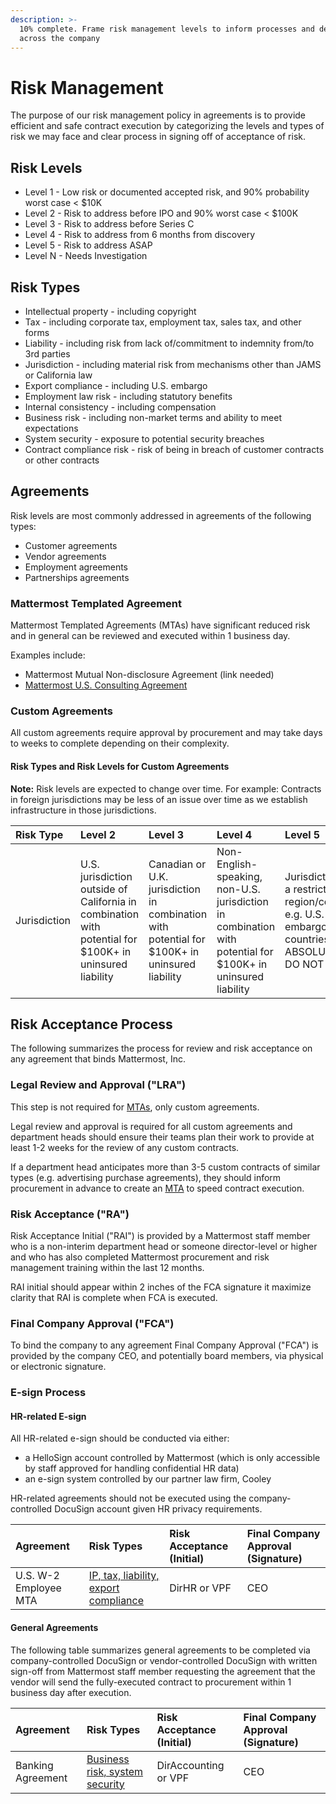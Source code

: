 ```yaml
---
description: >-
  10% complete. Frame risk management levels to inform processes and decisions
  across the company
---
```


# Risk Management

The purpose of our risk management policy in agreements is to provide efficient and safe contract execution by categorizing the levels and types of risk we may face and clear process in signing off of acceptance of risk.

## Risk Levels

* Level 1 - Low risk or documented accepted risk, and 90% probability worst case &lt; $10K
* Level 2 - Risk to address before IPO and 90% worst case &lt; $100K
* Level 3 - Risk to address before Series C
* Level 4 - Risk to address from 6 months from discovery
* Level 5 - Risk to address ASAP
* Level N - Needs Investigation

## Risk Types

* Intellectual property - including copyright
* Tax - including corporate tax, employment tax, sales tax, and other forms
* Liability - including risk from lack of/commitment to indemnity from/to 3rd parties
* Jurisdiction - including material risk from mechanisms other than JAMS or California law
* Export compliance - including U.S. embargo
* Employment law risk - including statutory benefits
* Internal consistency - including compensation
* Business risk - including non-market terms and ability to meet expectations
* System security - exposure to potential security breaches
* Contract compliance risk - risk of being in breach of customer contracts or other contracts

## Agreements

Risk levels are most commonly addressed in agreements of the following types:

* Customer agreements
* Vendor agreements
* Employment agreements
* Partnerships agreements

### Mattermost Templated Agreement

Mattermost Templated Agreements \(MTAs\) have significant reduced risk and in general can be reviewed and executed within 1 business day.

Examples include:

* Mattermost Mutual Non-disclosure Agreement \(link needed\)
* [Mattermost U.S. Consulting Agreement](https://handbook.mattermost.com/operations/finance/risk-management/mattermost-templated-agreements#mattermost-u-s-consulting-agreements)

### Custom Agreements

All custom agreements require approval by procurement and may take days to weeks to complete depending on their complexity.

#### Risk Types and Risk Levels for Custom Agreements

**Note:** Risk levels are expected to change over time. For example: Contracts in foreign jurisdictions may be less of an issue over time as we establish infrastructure in those jurisdictions.

| Risk Type | Level 2 | Level 3 | Level 4 | Level 5 |
| :--- | :--- | :--- | :--- | :--- |
| Jurisdiction | U.S. jurisdiction outside of California in combination with potential for $100K+ in uninsured liability | Canadian or U.K. jurisdiction in combination with potential for $100K+ in uninsured liability | Non-English-speaking, non-U.S. jurisdiction in combination with potential for $100K+ in uninsured liability | Jurisdiction in a restricted list region/country, e.g. U.S. embargoed countries. ABSOLUTELY DO NOT SIGN |

## Risk Acceptance Process

The following summarizes the process for review and risk acceptance on any agreement that binds Mattermost, Inc.

### Legal Review and Approval \("LRA"\)

This step is not required for [MTAs](./#mattermost-templated-agreement), only custom agreements.

Legal review and approval is required for all custom agreements and department heads should ensure their teams plan their work to provide at least 1-2 weeks for the review of any custom contracts.

If a department head anticipates more than 3-5 custom contracts of similar types \(e.g. advertising purchase agreements\), they should inform procurement in advance to create an [MTA](./#mattermost-templated-agreement) to speed contract execution.

### Risk Acceptance \("RA"\)

Risk Acceptance Initial \("RAI"\) is provided by a Mattermost staff member who is a non-interim department head or someone director-level or higher and who has also completed Mattermost procurement and risk management training within the last 12 months.

RAI initial should appear within 2 inches of the FCA signature it maximize clarity that RAI is complete when FCA is executed.

### Final Company Approval \("FCA"\)

To bind the company to any agreement Final Company Approval \("FCA"\) is provided by the company CEO, and potentially board members, via physical or electronic signature.

### E-sign Process

#### HR-related E-sign

All HR-related e-sign should be conducted via either:

* a HelloSign account controlled by Mattermost \(which is only accessible by staff approved for handling confidential HR data\)
* an e-sign system controlled by our partner law firm, Cooley

HR-related agreements should not be executed using the company-controlled DocuSign account given HR privacy requirements.

| Agreement | Risk Types | Risk Acceptance \(Initial\) | Final Company Approval \(Signature\) |
| :--- | :--- | :--- | :--- |
| U.S. W-2 Employee MTA | [IP, tax, liability, export compliance](./#risk-types) | DirHR or VPF | CEO |

#### General Agreements

The following table summarizes general agreements to be completed via company-controlled DocuSign or vendor-controlled DocuSign with written sign-off from Mattermost staff member requesting the agreement that the vendor will send the fully-executed contract to procurement within 1 business day after execution.

| Agreement | Risk Types | Risk Acceptance \(Initial\) | Final Company Approval \(Signature\) |
| :--- | :--- | :--- | :--- |
| Banking Agreement | [Business risk, system security ](./#risk-types) | DirAccounting or VPF | CEO |

